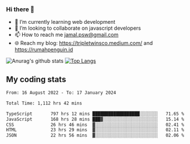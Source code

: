 ### Hi there 👋

<!--
**padepokanpenguin/padepokanpenguin** is a ✨ _special_ ✨ repository because its `README.md` (this file) appears on your GitHub profile.
-->

- 🌱 I’m currently learning  web development
- 👯 I’m looking to collaborate on javascript developers
- 📫 How to reach me jamal.psw@gmail.com
- 🌐 Reach my blog:
   https://tripletwinsco.medium.com/ and
   https://rumahpenguin.id

![Anurag's github stats](https://github-readme-stats.vercel.app/api?username=padepokanpenguin&count_private=true&disable_animations=false&show_icons=true&theme=default)
[![Top Langs](https://github-readme-stats.vercel.app/api/top-langs/?username=padepokanpenguin&theme=default&layout=compact)](https://github.com/padepokanpenguin)

## My coding stats

<!--START_SECTION:waka-->

```txt
From: 16 August 2022 - To: 17 January 2024

Total Time: 1,112 hrs 42 mins

TypeScript       797 hrs 12 mins ██████████████████░░░░░░░   71.65 %
JavaScript       168 hrs 28 mins ███▓░░░░░░░░░░░░░░░░░░░░░   15.14 %
CSS              26 hrs 46 mins  ▓░░░░░░░░░░░░░░░░░░░░░░░░   02.41 %
HTML             23 hrs 29 mins  ▓░░░░░░░░░░░░░░░░░░░░░░░░   02.11 %
JSON             22 hrs 56 mins  ▓░░░░░░░░░░░░░░░░░░░░░░░░   02.06 %
```

<!--END_SECTION:waka-->


